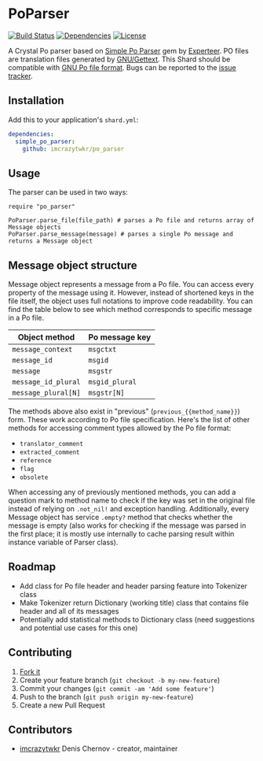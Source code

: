 # PoParser

[![Build Status](https://travis-ci.org/imcrazytwkr/po_parser.svg?branch=master)](https://travis-ci.org/imcrazytwkr/po_parser)
[![Dependencies](https://shards.rocks/badge/github/imcrazytwkr/po_parser/status.svg)](https://shards.rocks/github/imcrazytwkr/po_parser)
[![License](https://img.shields.io/github/license/imcrazytwkr/po_parser.svg)](https://github.com/imcrazytwkr/po_parser/blob/master/LICENSE)

A Crystal Po parser based on [Simple Po Parser](https://github.com/experteer/simple_po_parser)
gem by [Experteer](https://github.com/experteer). PO files are translation files generated by
[GNU/Gettext](https://www.gnu.org/software/gettext). This Shard should be compatible with
[GNU Po file format](https://www.gnu.org/software/gettext/manual/html_node/PO-Files.html).
Bugs can be reported to the [issue tracker](https://github.com/imcrazytwkr/po_parser/issues).

## Installation

Add this to your application's `shard.yml`:

```yaml
dependencies:
  simple_po_parser:
    github: imcrazytwkr/po_parser
```

## Usage

The parser can be used in two ways:

```crystal
require "po_parser"

PoParser.parse_file(file_path) # parses a Po file and returns array of Message objects
PoParser.parse_message(message) # parses a single Po message and returns a Message object
```

## Message object structure

Message object represents a message from a Po file. You can access every property of the
message using it. However, instead of shortened keys in the file itself, the object uses
full notations to improve code readability. You can find the table below to see which method
corresponds to specific message in a Po file.

| Object method | Po message key |
|---------------|----------------|
| `message_context` | `msgctxt` |
| `message_id` | `msgid` |
| `message` | `msgstr` |
| `message_id_plural` | `msgid_plural` |
| `message_plural[N]` | `msgstr[N]` |

The methods above also exist in "previous" (`previous_{{method_name}}`) form. These work
according to Po file specification. Here's the list of other methods for accessing
comment types allowed by the Po file format:

- `translator_comment`
- `extracted_comment`
- `reference`
- `flag`
- `obsolete`

When accessing any of previously mentioned methods, you can add a question mark to method name
to check if the key was set in the original file instead of relying on `.not_nil!` and
exception handling. Additionally, every Message object has service `.empty?` method that
checks whether the message is empty (also works for checking if the message was parsed in the
first place; it is mostly use internally to cache parsing result within instance variable of
Parser class).

## Roadmap

- Add class for Po file header and header parsing feature into Tokenizer class
- Make Tokenizer return Dictionary (working title) class that contains file header and all of
  its messages
- Potentially add statistical methods to Dictionary class (need suggestions and potential use
  cases for this one)

## Contributing

1. [Fork it](https://github.com/imcrazytwkr/po_parser/fork)
2. Create your feature branch (`git checkout -b my-new-feature`)
3. Commit your changes (`git commit -am 'Add some feature'`)
4. Push to the branch (`git push origin my-new-feature`)
5. Create a new Pull Request

## Contributors

- [imcrazytwkr](https://github.com/imcrazytwkr) Denis Chernov - creator, maintainer
